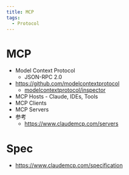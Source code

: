 ```yaml
---
title: MCP
tags:
  - Protocol
---
```


# MCP

- Model Context Protocol
  - JSON-RPC 2.0
- https://github.com/modelcontextprotocol
  - [modelcontextprotocol/inspector](https://github.com/modelcontextprotocol/inspector)
- MCP Hosts - Claude, IDEs, Tools
- MCP Clients
- MCP Servers
- 参考
  - https://www.claudemcp.com/servers


# Spec

- https://www.claudemcp.com/specification
